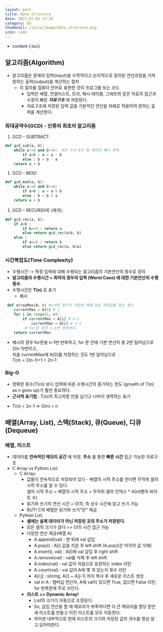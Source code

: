 ```yaml
---
layout: post
title: Data Structure
date: 2021-07-03 17:10
category: DS
thumbnail: /style/image/data_structure.png
icon: code
---
```



* content
{:toc}

## __알고리즘(Algorithm)__

+ 알고리즘은 문제의 입력(input)을 수학적이고 논리적으로 정의된 연산과정을 거쳐 원하는 출력(output)을 계산하는 절차  
  - 이 절차를 컴퓨터 언어로 표현한 것이 프로그램 또는 코드  
    * 입력은 배열, 연결리스트, 트리, 해시 테이블, 그래프와 같은 자료의 접근과 수정이 빠른 *__자료구조__* 에 저장된다.  
    * 자료구조에 저장된 입력 값을 기본적인 연산을 차례로 적용하여 원하는 출력을 계산한다.  

### 최대공약수(GCD) - 인류의 최초의 알고리즘

1. GCD - SUBTRACT:  
```python
def gcd_sub(a, b):  
    while a!=0 and b!=0:  #한 수가 0이 될 때까지 빼기 반복
        if a>b : a = a - b  
        else : b = b - a  
    return a + b  
```

1. GCD - MOD:  
```python
def gcd_mod(a, b):  
    while a!=0 and b!=0:  
        if a>b : a = a % b  
        else : b = b % a  
    return a + b  
```

1. GCD - RECURSIVE (재귀):  
```python
def gcd_rec(a, b):  
    if a>b :  
        if b==0 : return a  
        else return gcd_rec(a%b, b)  
    else :  
        if a==0 : return b  
        else return gcd_rec(a, b%a)  
```

### 시간복잡도(Time Complexity)
+ 수행시간 -> 특정 입력에 대해 수행되는 알고리즘의 기본연산의 횟수로 정의  
+ __알고리즘의 수행시간 = 최악의 경우의 입력 (Worst Case) 에 대한 기본연산의 수행 횟수__  
+ 수행시간은 __T(n)__ 로 표기  
    - 예시  

```python
 def arrayMax(A, n) #n개의 정수가 저장된 배열 A중 최대값을 찾는 함수
    currentMax = A[0] # 1
    for i in range(1, n):
        if currentMax < A[i] # n-1
            currentMax = A[i] # n-1
         # for문 동안 n-1번 반복한다.
    return currentMax 
```
+ 예시의 경우 for문을 n-1번 반복하고, for 문 안에 기본 연산이 총 2번 일어남으로 2(n-1)번이고,  
처음 currentMax에 A[0]를 저장하는 것도 1번 일어남으로  
T(n) = 2(n-1)+1 = 2n-1

### Big-O
+ 정확한 횟수(T(n)) 보다 입력에 따른 수행시간의 증가하는 정도 (growth of T(n) as n goes up)가 훨씬 중요하다.
+ __근사적 표기법__ : T(n)의 최고차항 만을 남기고 나머지 생략하는 표기
- T(n) = 2n-1 => O(n) = n


## __배열(Array, List), 스택(Stack), 큐(Queue), 디큐(Dequeue)__
### 배열, 리스트
+ 데이터를 __연속적인 메모리 공간__ 에 저장, __주소__ 를 통한 __빠른 시간__ 접근 가능한 자료구조  
+ C Array vs Python List:  
    - C Array:
        * 값들이 연속적으로 저장되어 있다 - 배열의 시작 주소를 안다면 무작위 셀의 시작 주소를 알 수 있다.  
        셀의 시작 주소 = 배열의 시작 주소 + 무작위 셀의 인덱스 * 4(int형의 바이트 수)  
        * 읽기와 쓰기의 연산 시간 = O(1), 즉 상수 시간에 읽고 쓰기 가능  
        * BUT! C의 배열은 읽기와 쓰기"만" 제공  
    - Pyhton List:  
        * __셀에는 실제 데이터가 아닌 저장된 곳의 주소가 저장된다.__  
        * 모든 셀의 크기가 같다 => O(1) 시간 접근 가능  
        * 다양한 연산 제공(배열 A)  
            + A.append(val) : 맨 뒤에 val 삽입  
            + A.pop(i) : A[i] 값을 지운 후 left shift (A.pop()은 마지막 값 삭제)  
            + A.insert(i, val) : A[i]에 val 삽입 후 right shift  
            + A.remove(val) : val를 삭제 후 left shift  
            + A.index(val) : val 값이 처음으로 등장하는 index 리턴
            + A.count(val) : val 값이 A에 몇 개 있는지 횟수 리턴  
            + A[i:j] : slicing, A[i] ~ A[j-1] 까지 복사 후 새로운 리스트 생성  
            + val in A : 맴버십 연산자, A에 val이 있으면 True, 없으면 False 리턴. for 반복문에 주로 쓰인다.  
        * __리스트 == Dynamic Array!__  
            + List의 크기가 자동으로 조정된다.
            + So, 삽입 연산을 할 때 메모리가 부족하다면 더 큰 메모리를 할당 받은 새 리스트를 만들고 이전 리스트를 모두 이동한다.
            + 파이썬 내부적으로 현재 리스트의 크기와 저장된 값의 개수를 항상 알고 있어야한다.
            



